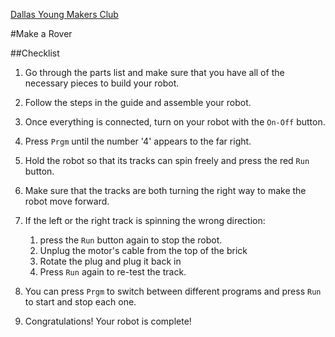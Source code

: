 [Dallas Young Makers Club](http://dallasyoungmakers.org/)

#Make a Rover


##Checklist

1. Go through the parts list and make sure that you have all of the necessary pieces to build your robot.

2. Follow the steps in the guide and assemble your robot.

3. Once everything is connected, turn on your robot with the `On-Off` button.

4. Press `Prgm` until the number '4' appears to the far right.

5. Hold the robot so that its tracks can spin freely and press the red `Run` button.

6. Make sure that the tracks are both turning the right way to make the robot move forward.

7. If the left or the right track is spinning the wrong direction:
   1. press the `Run` button again to stop the robot.
   2. Unplug the motor's cable from the top of the brick
   3. Rotate the plug and plug it back in
   4. Press `Run` again to re-test the track.

8. You can press `Prgm` to switch between different programs and press `Run` to start and stop each one.

9. Congratulations! Your robot is complete!
